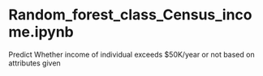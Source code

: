 # Random_forest_class_Census_income.ipynb
Predict Whether income of individual exceeds $50K/year or not based on attributes given
